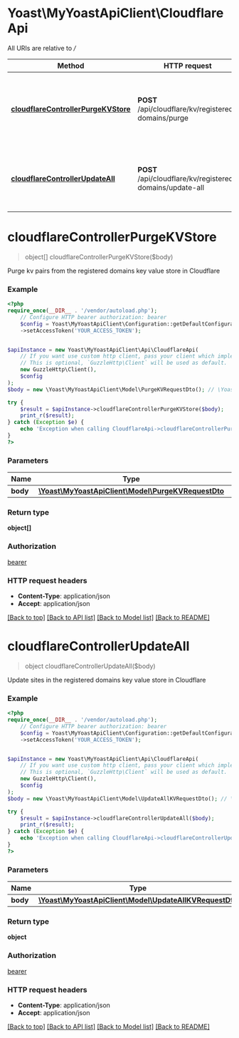 # Yoast\MyYoastApiClient\CloudflareApi

All URIs are relative to */*

Method | HTTP request | Description
------------- | ------------- | -------------
[**cloudflareControllerPurgeKVStore**](CloudflareApi.md#cloudflarecontrollerpurgekvstore) | **POST** /api/cloudflare/kv/registered-domains/purge | Purge kv pairs from the registered domains key value store in Cloudflare
[**cloudflareControllerUpdateAll**](CloudflareApi.md#cloudflarecontrollerupdateall) | **POST** /api/cloudflare/kv/registered-domains/update-all | Update sites in the registered domains key value store in Cloudflare

# **cloudflareControllerPurgeKVStore**
> object[] cloudflareControllerPurgeKVStore($body)

Purge kv pairs from the registered domains key value store in Cloudflare

### Example
```php
<?php
require_once(__DIR__ . '/vendor/autoload.php');
    // Configure HTTP bearer authorization: bearer
    $config = Yoast\MyYoastApiClient\Configuration::getDefaultConfiguration()
    ->setAccessToken('YOUR_ACCESS_TOKEN');


$apiInstance = new Yoast\MyYoastApiClient\Api\CloudflareApi(
    // If you want use custom http client, pass your client which implements `GuzzleHttp\ClientInterface`.
    // This is optional, `GuzzleHttp\Client` will be used as default.
    new GuzzleHttp\Client(),
    $config
);
$body = new \Yoast\MyYoastApiClient\Model\PurgeKVRequestDto(); // \Yoast\MyYoastApiClient\Model\PurgeKVRequestDto | 

try {
    $result = $apiInstance->cloudflareControllerPurgeKVStore($body);
    print_r($result);
} catch (Exception $e) {
    echo 'Exception when calling CloudflareApi->cloudflareControllerPurgeKVStore: ', $e->getMessage(), PHP_EOL;
}
?>
```

### Parameters

Name | Type | Description  | Notes
------------- | ------------- | ------------- | -------------
 **body** | [**\Yoast\MyYoastApiClient\Model\PurgeKVRequestDto**](../Model/PurgeKVRequestDto.md)|  |

### Return type

**object[]**

### Authorization

[bearer](../../README.md#bearer)

### HTTP request headers

 - **Content-Type**: application/json
 - **Accept**: application/json

[[Back to top]](#) [[Back to API list]](../../README.md#documentation-for-api-endpoints) [[Back to Model list]](../../README.md#documentation-for-models) [[Back to README]](../../README.md)

# **cloudflareControllerUpdateAll**
> object cloudflareControllerUpdateAll($body)

Update sites in the registered domains key value store in Cloudflare

### Example
```php
<?php
require_once(__DIR__ . '/vendor/autoload.php');
    // Configure HTTP bearer authorization: bearer
    $config = Yoast\MyYoastApiClient\Configuration::getDefaultConfiguration()
    ->setAccessToken('YOUR_ACCESS_TOKEN');


$apiInstance = new Yoast\MyYoastApiClient\Api\CloudflareApi(
    // If you want use custom http client, pass your client which implements `GuzzleHttp\ClientInterface`.
    // This is optional, `GuzzleHttp\Client` will be used as default.
    new GuzzleHttp\Client(),
    $config
);
$body = new \Yoast\MyYoastApiClient\Model\UpdateAllKVRequestDto(); // \Yoast\MyYoastApiClient\Model\UpdateAllKVRequestDto | 

try {
    $result = $apiInstance->cloudflareControllerUpdateAll($body);
    print_r($result);
} catch (Exception $e) {
    echo 'Exception when calling CloudflareApi->cloudflareControllerUpdateAll: ', $e->getMessage(), PHP_EOL;
}
?>
```

### Parameters

Name | Type | Description  | Notes
------------- | ------------- | ------------- | -------------
 **body** | [**\Yoast\MyYoastApiClient\Model\UpdateAllKVRequestDto**](../Model/UpdateAllKVRequestDto.md)|  |

### Return type

**object**

### Authorization

[bearer](../../README.md#bearer)

### HTTP request headers

 - **Content-Type**: application/json
 - **Accept**: application/json

[[Back to top]](#) [[Back to API list]](../../README.md#documentation-for-api-endpoints) [[Back to Model list]](../../README.md#documentation-for-models) [[Back to README]](../../README.md)

